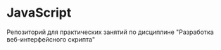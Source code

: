 # JavaScript
Репозиторий для практических занятий по дисциплине "Разработка веб-интерфейсного скрипта"
